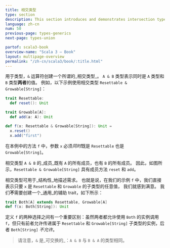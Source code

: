 ```yaml
---
title: 相交类型
type: section
description: This section introduces and demonstrates intersection types in Scala 3.
language: zh-cn
num: 50
previous-page: types-generics
next-page: types-union

partof: scala3-book
overview-name: "Scala 3 — Book"
layout: multipage-overview
permalink: "/zh-cn/scala3/book/:title.html"
---
```



用于类型，`&` 运算符创建一个所谓的_相交类型_。
`A & B` 类型表示同时是 `A` 类型和 `B` 类型**两者**的值。
例如，以下示例使用相交类型 `Resettable & Growable[String]`：

```scala
trait Resettable:
  def reset(): Unit

trait Growable[A]:
  def add(a: A): Unit

def f(x: Resettable & Growable[String]): Unit =
  x.reset()
  x.add("first")
```

在本例中的方法 `f` 中，参数 `x` 必须*同时*既是 `Resettable` 也是 `Growable[String]`。

相交类型 `A & B` 的_成员_既有 `A` 的所有成员，也有 `B` 的所有成员。
因此，如图所示，`Resettable & Growable[String]` 具有成员方法 `reset` 和 `add`。

相交类型可用于_结构性_地描述需求。
也就是说，在我们的示例 `f` 中，我们直接表示只要 `x` 是 `Resettable` 和 `Growable` 的子类型的任意值， 我们就感到满意。
我们**不**需要创建一个_通用_的辅助 trait，如下所示：

```scala
trait Both[A] extends Resettable, Growable[A]
def f(x: Both[String]): Unit
```

定义 `f` 的两种选择之间有一个重要区别：虽然两者都允许使用 `Both` 的实例调用 `f`，但只有前者允许传递属于 `Resettable` 和 `Growable[String]` 子类型的实例，后者 `Both[String]` _不允许_。

> 请注意，`&` 是_可交换的_：`A & B` 与 `B & A` 的类型相同。
